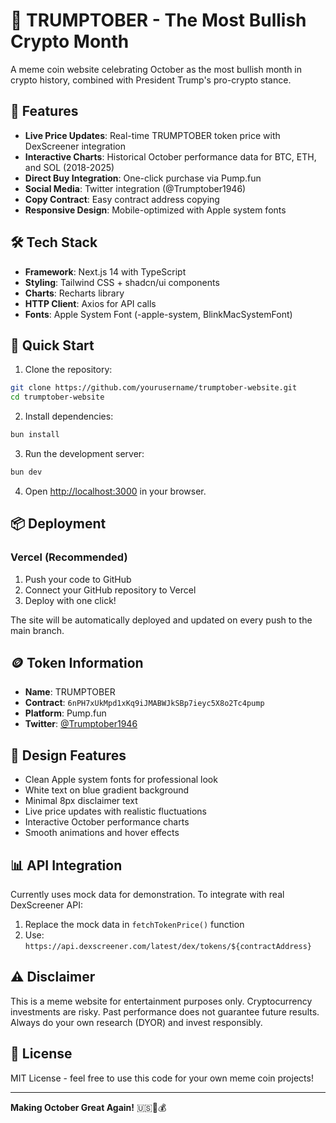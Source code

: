 # 🚀 TRUMPTOBER - The Most Bullish Crypto Month

A meme coin website celebrating October as the most bullish month in crypto history, combined with President Trump's pro-crypto stance.

## 🌟 Features

- **Live Price Updates**: Real-time TRUMPTOBER token price with DexScreener integration
- **Interactive Charts**: Historical October performance data for BTC, ETH, and SOL (2018-2025)
- **Direct Buy Integration**: One-click purchase via Pump.fun
- **Social Media**: Twitter integration (@Trumptober1946)
- **Copy Contract**: Easy contract address copying
- **Responsive Design**: Mobile-optimized with Apple system fonts

## 🛠️ Tech Stack

- **Framework**: Next.js 14 with TypeScript
- **Styling**: Tailwind CSS + shadcn/ui components
- **Charts**: Recharts library
- **HTTP Client**: Axios for API calls
- **Fonts**: Apple System Font (-apple-system, BlinkMacSystemFont)

## 🚀 Quick Start

1. Clone the repository:
```bash
git clone https://github.com/yourusername/trumptober-website.git
cd trumptober-website
```

2. Install dependencies:
```bash
bun install
```

3. Run the development server:
```bash
bun dev
```

4. Open [http://localhost:3000](http://localhost:3000) in your browser.

## 📦 Deployment

### Vercel (Recommended)

1. Push your code to GitHub
2. Connect your GitHub repository to Vercel
3. Deploy with one click!

The site will be automatically deployed and updated on every push to the main branch.

## 🪙 Token Information

- **Name**: TRUMPTOBER
- **Contract**: `6nPH7xUkMpd1xKq9iJMABWJkSBp7ieyc5X8o2Tc4pump`
- **Platform**: Pump.fun
- **Twitter**: [@Trumptober1946](https://x.com/Trumptober1946)

## 🎨 Design Features

- Clean Apple system fonts for professional look
- White text on blue gradient background
- Minimal 8px disclaimer text
- Live price updates with realistic fluctuations
- Interactive October performance charts
- Smooth animations and hover effects

## 📊 API Integration

Currently uses mock data for demonstration. To integrate with real DexScreener API:

1. Replace the mock data in `fetchTokenPrice()` function
2. Use: `https://api.dexscreener.com/latest/dex/tokens/${contractAddress}`

## ⚠️ Disclaimer

This is a meme website for entertainment purposes only. Cryptocurrency investments are risky. Past performance does not guarantee future results. Always do your own research (DYOR) and invest responsibly.

## 📄 License

MIT License - feel free to use this code for your own meme coin projects!

---

**Making October Great Again!** 🇺🇸🚀💰
